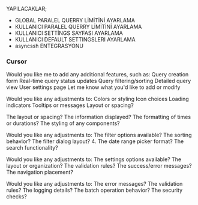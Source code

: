 YAPILACAKLAR;
- GLOBAL PARALEL QUERRY LİMİTİNİ AYARLAMA
- KULLANICI PARALEL QUERRY LİMİTİNİ AYARLAMA
- KULLANICI SETTİNGS SAYFASI AYARLAMA
- KULLANICI DEFAULT SETTINGSLERI AYARLAMA
- asyncssh ENTEGRASYONU

### Cursor

Would you like me to add any additional features, such as:
Query creation form
Real-time query status updates
Query filtering/sorting
Detailed query view
User settings page
Let me know what you'd like to add or modify



Would you like any adjustments to:
Colors or styling
Icon choices
Loading indicators
Tooltips or messages
Layout or spacing?


The layout or spacing?
The information displayed?
The formatting of times or durations?
The styling of any components?


Would you like any adjustments to:
The filter options available?
The sorting behavior?
The filter dialog layout?
4. The date range picker format?
The search functionality?


Would you like any adjustments to:
The settings options available?
The layout or organization?
The validation rules?
The success/error messages?
The navigation placement?



Would you like any adjustments to:
The error messages?
The validation rules?
The logging details?
The batch operation behavior?
The security checks?